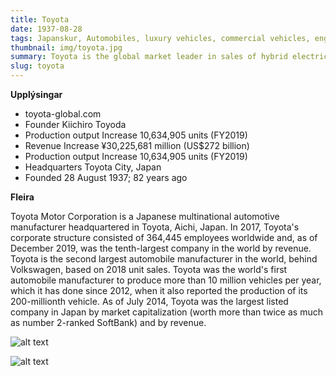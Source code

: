 ```yaml
---
title: Toyota
date: 1937-08-28
tags: Japanskur, Automobiles, luxury vehicles, commercial vehicles, engines
thumbnail: img/toyota.jpg
summary: Toyota is the global market leader in sales of hybrid electric vehicles, and one of the largest companies to encourage the mass-market adoption of hybrid vehicles across the globe.
slug: toyota
---
```


__Upplýsingar__




+ toyota-global.com
+ Founder	Kiichiro Toyoda
+ Production output
Increase 10,634,905 units (FY2019)
+ Revenue	Increase ¥30,225,681 million (US$272 billion)
+ Production output
Increase 10,634,905 units (FY2019)
+ Headquarters	Toyota City, Japan
+ Founded	28 August 1937; 82 years ago

__Fleira__

Toyota Motor Corporation is a Japanese multinational automotive manufacturer headquartered in Toyota, Aichi, Japan. In 2017, Toyota's corporate structure consisted of 364,445 employees worldwide and, as of December 2019, was the tenth-largest company in the world by revenue. Toyota is the second largest automobile manufacturer in the world, behind Volkswagen, based on 2018 unit sales. Toyota was the world's first automobile manufacturer to produce more than 10 million vehicles per year, which it has done since 2012, when it also reported the production of its 200-millionth vehicle. As of July 2014, Toyota was the largest listed company in Japan by market capitalization (worth more than twice as much as number 2-ranked SoftBank) and by revenue. 


![alt text](https://st.motortrend.com/uploads/sites/10/2019/01/2020-Toyota-Supra-3.jpg?interpolation=lanczos-none&fit=around|392:221)


![alt text](https://upload.wikimedia.org/wikipedia/commons/thumb/6/63/Toyota_RAV4_%28XA50%29_IMG_1998.jpg/1200px-Toyota_RAV4_%28XA50%29_IMG_1998.jpg)